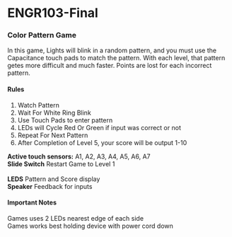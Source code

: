 # ENGR103-Final

### Color Pattern Game

In this game, Lights will blink in a random pattern, and you must use the Capacitance touch pads to match the pattern. With each level, that pattern getes more difficult and much faster. Points are lost for each incorrect pattern.

#### Rules
1) Watch Pattern
2) Wait For White Ring Blink
3) Use Touch Pads to enter pattern
4) LEDs will Cycle Red Or Green if input was correct or not
5) Repeat For Next Pattern
6) After Completion of Level 5, your score will be output 1-10

<strong>Active touch sensors:</strong> A1, A2, A3, A4, A5, A6, A7
<br>
<strong>Slide Switch</strong> Restart Game to Level 1
<br><br>
<strong>LEDS</strong> Pattern and Score display
<br>
<strong>Speaker</strong> Feedback for inputs 

#### Important Notes

Games uses 2 LEDs nearest edge of each side
<br>
Games works best holding device with power cord down

